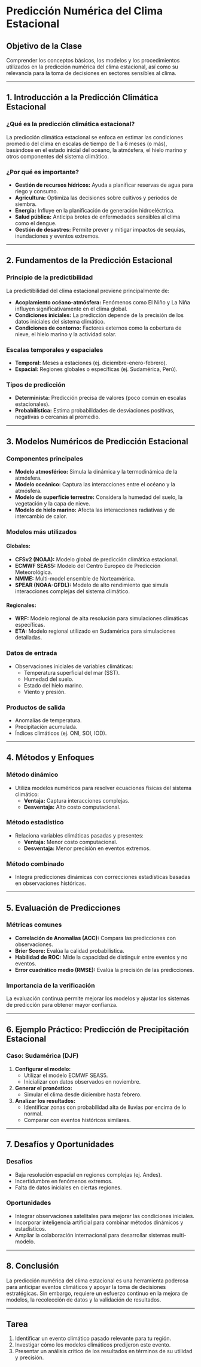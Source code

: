 # **Predicción Numérica del Clima Estacional**

## **Objetivo de la Clase**
Comprender los conceptos básicos, los modelos y los procedimientos utilizados en la predicción numérica del clima estacional, así como su relevancia para la toma de decisiones en sectores sensibles al clima.

---

## **1. Introducción a la Predicción Climática Estacional**
### **¿Qué es la predicción climática estacional?**
La predicción climática estacional se enfoca en estimar las condiciones promedio del clima en escalas de tiempo de 1 a 6 meses (o más), basándose en el estado inicial del océano, la atmósfera, el hielo marino y otros componentes del sistema climático.

### **¿Por qué es importante?**
- **Gestión de recursos hídricos:** Ayuda a planificar reservas de agua para riego y consumo.
- **Agricultura:** Optimiza las decisiones sobre cultivos y períodos de siembra.
- **Energía:** Influye en la planificación de generación hidroeléctrica.
- **Salud pública:** Anticipa brotes de enfermedades sensibles al clima como el dengue.
- **Gestión de desastres:** Permite prever y mitigar impactos de sequías, inundaciones y eventos extremos.

---

## **2. Fundamentos de la Predicción Estacional**
### **Principio de la predictibilidad**
La predictibilidad del clima estacional proviene principalmente de:
- **Acoplamiento océano-atmósfera:** Fenómenos como El Niño y La Niña influyen significativamente en el clima global.
- **Condiciones iniciales:** La predicción depende de la precisión de los datos iniciales del sistema climático.
- **Condiciones de contorno:** Factores externos como la cobertura de nieve, el hielo marino y la actividad solar.

### **Escalas temporales y espaciales**
- **Temporal:** Meses a estaciones (ej. diciembre-enero-febrero).
- **Espacial:** Regiones globales o específicas (ej. Sudamérica, Perú).

### **Tipos de predicción**
- **Determinista:** Predicción precisa de valores (poco común en escalas estacionales).
- **Probabilística:** Estima probabilidades de desviaciones positivas, negativas o cercanas al promedio.

---

## **3. Modelos Numéricos de Predicción Estacional**
### **Componentes principales**
- **Modelo atmosférico:** Simula la dinámica y la termodinámica de la atmósfera.
- **Modelo oceánico:** Captura las interacciones entre el océano y la atmósfera.
- **Modelo de superficie terrestre:** Considera la humedad del suelo, la vegetación y la capa de nieve.
- **Modelo de hielo marino:** Afecta las interacciones radiativas y de intercambio de calor.

### **Modelos más utilizados**
#### **Globales:**
- **CFSv2 (NOAA):** Modelo global de predicción climática estacional.
- **ECMWF SEAS5:** Modelo del Centro Europeo de Predicción Meteorológica.
- **NMME:** Multi-model ensemble de Norteamérica.
- **SPEAR (NOAA-GFDL):** Modelo de alto rendimiento que simula interacciones complejas del sistema climático.

#### **Regionales:**
- **WRF:** Modelo regional de alta resolución para simulaciones climáticas específicas.
- **ETA:** Modelo regional utilizado en Sudamérica para simulaciones detalladas.

### **Datos de entrada**
- Observaciones iniciales de variables climáticas:
  - Temperatura superficial del mar (SST).
  - Humedad del suelo.
  - Estado del hielo marino.
  - Viento y presión.

### **Productos de salida**
- Anomalías de temperatura.
- Precipitación acumulada.
- Índices climáticos (ej. ONI, SOI, IOD).

---

## **4. Métodos y Enfoques**
### **Método dinámico**
- Utiliza modelos numéricos para resolver ecuaciones físicas del sistema climático:
  - **Ventaja:** Captura interacciones complejas.
  - **Desventaja:** Alto costo computacional.

### **Método estadístico**
- Relaciona variables climáticas pasadas y presentes:
  - **Ventaja:** Menor costo computacional.
  - **Desventaja:** Menor precisión en eventos extremos.

### **Método combinado**
- Integra predicciones dinámicas con correcciones estadísticas basadas en observaciones históricas.

---

## **5. Evaluación de Predicciones**
### **Métricas comunes**
- **Correlación de Anomalías (ACC):** Compara las predicciones con observaciones.
- **Brier Score:** Evalúa la calidad probabilística.
- **Habilidad de ROC:** Mide la capacidad de distinguir entre eventos y no eventos.
- **Error cuadrático medio (RMSE):** Evalúa la precisión de las predicciones.

### **Importancia de la verificación**
La evaluación continua permite mejorar los modelos y ajustar los sistemas de predicción para obtener mayor confianza.

---

## **6. Ejemplo Práctico: Predicción de Precipitación Estacional**
### **Caso:** Sudamérica (DJF)
1. **Configurar el modelo:**
   - Utilizar el modelo ECMWF SEAS5.
   - Inicializar con datos observados en noviembre.
2. **Generar el pronóstico:**
   - Simular el clima desde diciembre hasta febrero.
3. **Analizar los resultados:**
   - Identificar zonas con probabilidad alta de lluvias por encima de lo normal.
   - Comparar con eventos históricos similares.

---

## **7. Desafíos y Oportunidades**
### **Desafíos**
- Baja resolución espacial en regiones complejas (ej. Andes).
- Incertidumbre en fenómenos extremos.
- Falta de datos iniciales en ciertas regiones.

### **Oportunidades**
- Integrar observaciones satelitales para mejorar las condiciones iniciales.
- Incorporar inteligencia artificial para combinar métodos dinámicos y estadísticos.
- Ampliar la colaboración internacional para desarrollar sistemas multi-modelo.

---

## **8. Conclusión**
La predicción numérica del clima estacional es una herramienta poderosa para anticipar eventos climáticos y apoyar la toma de decisiones estratégicas. Sin embargo, requiere un esfuerzo continuo en la mejora de modelos, la recolección de datos y la validación de resultados.

---

## **Tarea**
1. Identificar un evento climático pasado relevante para tu región.
2. Investigar cómo los modelos climáticos predijeron este evento.
3. Presentar un análisis crítico de los resultados en términos de su utilidad y precisión.
